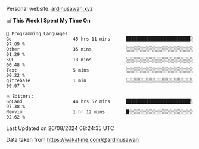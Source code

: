 Personal website: [ardinusawan.xyz](https://ardinusawan.xyz)

<!--START_SECTION:waka-->
📊 **This Week I Spent My Time On** 

```text
💬 Programming Languages: 
Go                       45 hrs 11 mins      ████████████████████████░   97.89 % 
Other                    35 mins             ░░░░░░░░░░░░░░░░░░░░░░░░░   01.29 % 
SQL                      13 mins             ░░░░░░░░░░░░░░░░░░░░░░░░░   00.48 % 
Text                     5 mins              ░░░░░░░░░░░░░░░░░░░░░░░░░   00.22 % 
gitrebase                1 min               ░░░░░░░░░░░░░░░░░░░░░░░░░   00.07 % 

🔥 Editors: 
GoLand                   44 hrs 57 mins      ████████████████████████░   97.38 % 
Neovim                   1 hr 12 mins        █░░░░░░░░░░░░░░░░░░░░░░░░   02.62 % 
```


 Last Updated on 26/08/2024 08:24:35 UTC
<!--END_SECTION:waka-->
Data taken from https://wakatime.com/@ardinusawan
